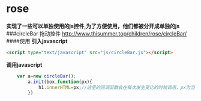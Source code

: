 # rose

**实现了一些可以单独使用的js控件,为了方便使用，他们都被分开成单独的js**
###circleBar 拖动控件 http://www.thisummer.top/children/rose/circleBar/
####使用
**引入javascript**
```html
<script type="text/javascript" src="js/circleBar.js"></script>
```
**调用javascript**
```javascript
    var a=new circleBar();
		a.init(box,function(px){
			h1.innerHTML=px;//这里的回调函数会在每次发生变化的时候调用，px为当前进度
		})
```
